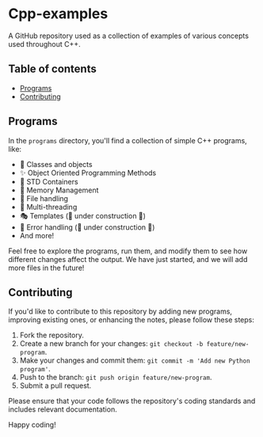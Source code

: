 # Cpp-examples
 A GitHub repository used as a collection of examples of various concepts used throughout C++.

 ## Table of contents
- [Programs](#programs)
- [Contributing](#contributing)


 ## Programs

In the `programs` directory, you'll find a collection of simple C++ programs, like:

- 📘 Classes and objects
- ✨ Object Oriented Programming Methods
- 🛒 STD Containers
- 🧠 Memory Management
- 📂 File handling
- 🔗 Multi-threading
- 🎭 Templates      (🚧 under construction 🚧)
- 🛑 Error handling (🚧 under construction 🚧)
- And more!

Feel free to explore the programs, run them, and modify them to see how different changes affect the output.
We have just started, and we will add more files in the future!

## Contributing

If you'd like to contribute to this repository by adding new programs, improving existing ones, or enhancing the notes, please follow these steps:

1. Fork the repository.
2. Create a new branch for your changes: `git checkout -b feature/new-program`.
3. Make your changes and commit them: `git commit -m 'Add new Python program'`.
4. Push to the branch: `git push origin feature/new-program`.
5. Submit a pull request.

Please ensure that your code follows the repository's coding standards and includes relevant documentation.

Happy coding!
